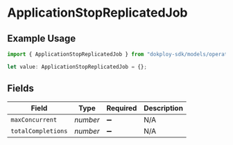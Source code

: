 # ApplicationStopReplicatedJob

## Example Usage

```typescript
import { ApplicationStopReplicatedJob } from "dokploy-sdk/models/operations";

let value: ApplicationStopReplicatedJob = {};
```

## Fields

| Field              | Type               | Required           | Description        |
| ------------------ | ------------------ | ------------------ | ------------------ |
| `maxConcurrent`    | *number*           | :heavy_minus_sign: | N/A                |
| `totalCompletions` | *number*           | :heavy_minus_sign: | N/A                |
